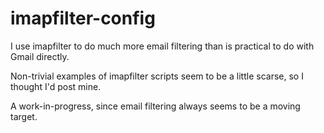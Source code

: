 # imapfilter-config

I use imapfilter to do much more email filtering than is practical to do with Gmail directly.

Non-trivial examples of imapfilter scripts seem to be a little scarse, so I thought I'd post mine.

A work-in-progress, since email filtering always seems to be a moving target.
